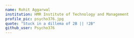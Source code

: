 ```yaml
---
name: Rohit Aggarwal
institution: HMR Institute of Technology and Management 
profile_pic: psycho376.jpg
quote: "Stuck in a dillema of 2B || !2B" 
github_user: Psycho376
---
```

